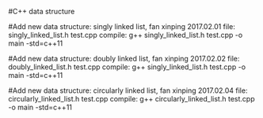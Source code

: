 #C++ data structure

#Add new data structure: singly linked list, fan xinping 2017.02.01
file: singly_linked_list.h test.cpp
compile: g++ singly_linked_list.h test.cpp -o main -std=c++11

#Add new data structure: doubly linked list, fan xinping 2017.02.02
file: doubly_linked_list.h test.cpp
compile: g++ singly_linked_list.h test.cpp -o main -std=c++11

#Add new data structure: circularly linked list, fan xinping 2017.02.04
file: circularly_linked_list.h test.cpp
compile: g++ circularly_linked_list.h test.cpp -o main -std=c++11
